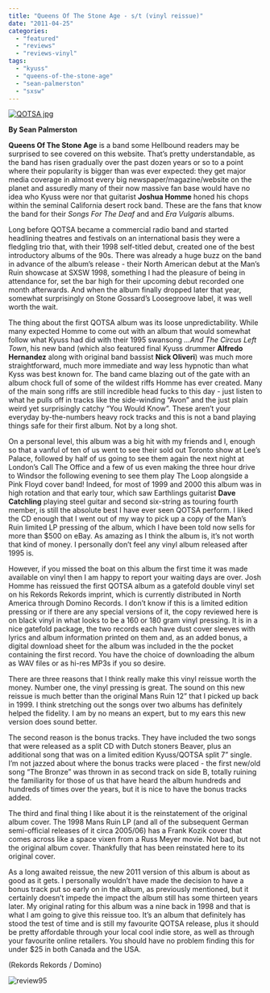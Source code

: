 ```yaml
---
title: "Queens Of The Stone Age - s/t (vinyl reissue)"
date: "2011-04-25"
categories: 
  - "featured"
  - "reviews"
  - "reviews-vinyl"
tags: 
  - "kyuss"
  - "queens-of-the-stone-age"
  - "sean-palmerston"
  - "sxsw"
---
```


[![](http://www.hellbound.ca/wp-content/uploads/2011/04/QOTSA-jpg.jpg "QOTSA jpg")](http://www.hellbound.ca/wp-content/uploads/2011/04/QOTSA-jpg.jpg)

**By Sean Palmerston**

**Queens Of The Stone Age** is a band some Hellbound readers may be surprised to see covered on this website. That’s pretty understandable, as the band has risen gradually over the past dozen years or so to a point where their popularity is bigger than was ever expected: they get major media coverage in almost every big newspaper/magazine/website on the planet and assuredly many of their now massive fan base would have no idea who Kyuss were nor that guitarist **Joshua Homme** honed his chops within the seminal California desert rock band. These are the fans that know the band for their _Songs For The Deaf_ and and _Era Vulgaris_ albums.

Long before QOTSA became a commercial radio band and started headlining theatres and festivals on an international basis they were a fledgling trio that, with their 1998 self-titled debut, created one of the best introductory albums of the 90s. There was already a huge buzz on the band in advance of the album’s release - their North American debut at the Man’s Ruin showcase at SXSW 1998, something I had the pleasure of being in attendance for, set the bar high for their upcoming debut recorded one month afterwards. And when the album finally dropped later that year, somewhat surprisingly on Stone Gossard’s Loosegroove label, it was well worth the wait.

The thing about the first QOTSA album was its loose unpredictability. While many expected Homme to come out with an album that would somewhat follow what Kyuss had did with their 1995 swansong _...And The Circus Left Town_, his new band (which also featured final Kyuss drummer **Alfredo Hernandez** along with original band bassist **Nick Oliveri**) was much more straightforward, much more immediate and way less hypnotic than what Kyss was best known for. The band came blazing out of the gate with an album chock full of some of the wildest riffs Homme has ever created. Many of the main song riffs are still incredible head fucks to this day - just listen to what he pulls off in tracks like the side-winding “Avon” and the just plain weird yet surprisingly catchy “You Would Know”. These aren’t your everyday by-the-numbers heavy rock tracks and this is not a band playing things safe for their first album. Not by a long shot.

On a personal level, this album was a big hit with my friends and I, enough so that a vanful of ten of us went to see their sold out Toronto show at Lee’s Palace, followed by half of us going to see them again the next night at London’s Call The Office and a few of us even making the three hour drive to Windsor the following evening to see them play The Loop alongside a Pink Floyd cover band! Indeed, for most of 1999 and 2000 this album was in high rotation and that early tour, which saw Earthlings guitarist **Dave Catchling** playing steel guitar and second six-string as touring fourth member, is still the absolute best I have ever seen QOTSA perform. I liked the CD enough that I went out of my way to pick up a copy of the Man’s Ruin limited LP pressing of the album, which I have been told now sells for more than $500 on eBay. As amazing as I think the album is, it’s not worth that kind of money. I personally don’t feel any vinyl album released after 1995 is.

However, if you missed the boat on this album the first time it was made available on vinyl then I am happy to report your waiting days are over. Josh Homme has reissued the first QOTSA album as a gatefold double vinyl set on his Rekords Rekords imprint, which is currently distributed in North America through Domino Records. I don’t know if this is a limited edition pressing or if there are any special versions of it, the copy reviewed here is on black vinyl in what looks to be a 160 or 180 gram vinyl pressing. It is in a nice gatefold package, the two records each have dust cover sleeves with lyrics and album information printed on them and, as an added bonus, a digital download sheet for the album was included in the the pocket containing the first record. You have the choice of downloading the album as WAV files or as hi-res MP3s if you so desire.

There are three reasons that I think really make this vinyl reissue worth the money. Number one, the vinyl pressing is great. The sound on this new reissue is much better than the original Mans Ruin 12” that I picked up back in 1999. I think stretching out the songs over two albums has definitely helped the fidelity. I am by no means an expert, but to my ears this new version does sound better.

The second reason is the bonus tracks. They have included the two songs that were released as a split CD with Dutch stoners Beaver, plus an additional song that was on a limited edition Kyuss/QOTSA split 7” single. I’m not jazzed about where the bonus tracks were placed - the first new/old song “The Bronze” was thrown in as second track on side B, totally ruining the familiarity for those of us that have heard the album hundreds and hundreds of times over the years, but it is nice to have the bonus tracks added.

The third and final thing I like about it is the reinstatement of the original album cover. The 1998 Mans Ruin LP (and all of the subsequent German semi-official releases of it circa 2005/06) has a Frank Kozik cover that comes across like a space vixen from a Russ Meyer movie. Not bad, but not the original album cover. Thankfully that has been reinstated here to its original cover.

As a long awaited reissue, the new 2011 version of this album is about as good as it gets. I personally wouldn’t have made the decision to have a bonus track put so early on in the album, as previously mentioned, but it certainly doesn’t impede the impact the album still has some thirteen years later. My original rating for this album was a nine back in 1998 and that is what I am going to give this reissue too. It’s an album that definitely has stood the test of time and is still my favourite QOTSA release, plus it should be pretty affordable through your local cool indie store, as well as through your favourite online retailers. You should have no problem finding this for under $25 in both Canada and the USA.

(Rekords Rekords / Domino)

![](http://www.hellbound.ca/wp-content/uploads/2009/07/review951.png "review95")
